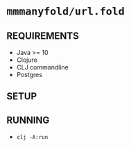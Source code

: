 # `mmmanyfold/url.fold`

## REQUIREMENTS
- Java >= 10
- Clojure
- CLJ commandline
- Postgres

## SETUP


## RUNNING
- `clj -A:run`
